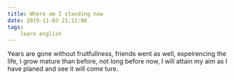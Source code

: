 ```yaml
---
title: Where am I standing now
date: 2019-11-03 21:11:00
tags:
    learn english
---
```

Years are gone without fruitfullness, friends went as well, expeirencing the life, I grow mature than before, not long before now, I will attain my aim as I have planed and see it will come ture. 